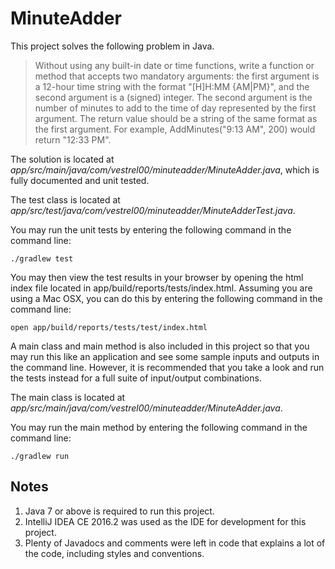 # MinuteAdder

This project solves the following problem in Java.

> Without using any built-in date or time functions, write a function or method that accepts two
mandatory arguments: the first argument is a 12-hour time string with the format "[H]H:MM {AM|PM}",
and the second argument is a (signed) integer. The second argument is the number of minutes to add to
the time of day represented by the first argument. The return value should be a string of the same
format as the first argument. For example, AddMinutes("9:13 AM", 200) would return "12:33 PM".

The solution is located at *app/src/main/java/com/vestrel00/minuteadder/MinuteAdder.java*, which
is fully documented and unit tested. 

The test class is located at *app/src/test/java/com/vestrel00/minuteadder/MinuteAdderTest.java*.

You may run the unit tests by entering the following command in the command line:

```
./gradlew test
```

You may then view the test results in your browser by opening the html index file located in
app/build/reports/tests/index.html. Assuming you are using a Mac OSX, you can do this by entering
the following command in the command line:

```
open app/build/reports/tests/test/index.html 
```

A main class and main method is also included in this project so that you may run this like an
application and see some sample inputs and outputs in the command line. However, it is recommended 
that you take a look and run the tests instead for a full suite of input/output combinations.

The main class is located at *app/src/main/java/com/vestrel00/minuteadder/MinuteAdder.java*.

You may run the main method by entering the following command in the command line:

```
./gradlew run
```

## Notes

1. Java 7 or above is required to run this project.
2. IntelliJ IDEA CE 2016.2 was used as the IDE for development for this project.
3. Plenty of Javadocs and comments were left in code that explains a lot of the code, including styles and conventions.